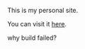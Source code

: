 This is my personal site.

You can visit it [here](https://shangzhihao.github.io/).

why build failed?
